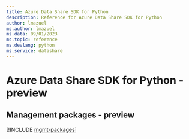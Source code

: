 ```yaml
---
title: Azure Data Share SDK for Python
description: Reference for Azure Data Share SDK for Python
author: lmazuel
ms.author: lmazuel
ms.data: 09/01/2023
ms.topic: reference
ms.devlang: python
ms.service: datashare
---
```

# Azure Data Share SDK for Python - preview

## Management packages - preview
[!INCLUDE [mgmt-packages](data-share-mgmt-index.md)]